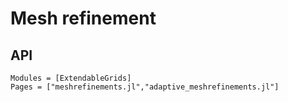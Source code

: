 #  Mesh refinement

## API
```@autodocs
Modules = [ExtendableGrids]
Pages = ["meshrefinements.jl","adaptive_meshrefinements.jl"]
```
